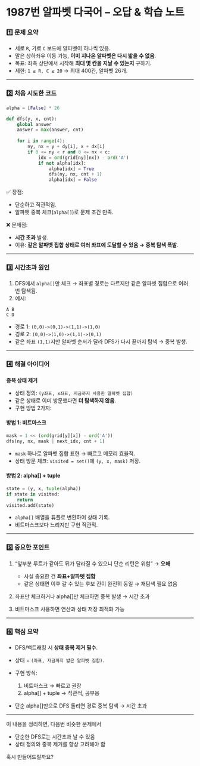 

# 1987번 알파벳 다국어 – 오답 & 학습 노트

### 1️⃣ 문제 요약

* 세로 `R`, 가로 `C` 보드에 알파벳이 하나씩 있음.
* 말은 상하좌우 이동 가능, **이미 지나온 알파벳은 다시 밟을 수 없음**.
* 목표: 좌측 상단에서 시작해 **최대 몇 칸을 지날 수 있는지** 구하기.
* 제한: `1 ≤ R, C ≤ 20` → 최대 400칸, 알파벳 26개.

---

### 2️⃣ 처음 시도한 코드

```python
alpha = [False] * 26

def dfs(y, x, cnt):
    global answer
    answer = max(answer, cnt)
    
    for i in range(4):
        ny, nx = y + dy[i], x + dx[i]
        if 0 <= ny < r and 0 <= nx < c:
            idx = ord(grid[ny][nx]) - ord('A')
            if not alpha[idx]:
                alpha[idx] = True
                dfs(ny, nx, cnt + 1)
                alpha[idx] = False
```

✅ 장점:

* 단순하고 직관적임.
* 알파벳 중복 체크(`alpha[]`)로 문제 조건 만족.

❌ 문제점:

* **시간 초과** 발생.
* 이유: **같은 알파벳 집합 상태로 여러 좌표에 도달할 수 있음 → 중복 탐색 폭발**.

---

### 3️⃣ 시간초과 원인

1. DFS에서 `alpha[]`만 체크 → 좌표별 경로는 다르지만 같은 알파벳 집합으로 여러 번 탐색됨.
2. 예시:

```
A B
C D
```

* 경로 1: `(0,0)->(0,1)->(1,1)->(1,0)`
* 경로 2: `(0,0)->(1,0)->(1,1)->(0,1)`
* 같은 좌표 `(1,1)`지만 알파벳 순서가 달라 DFS가 다시 끝까지 탐색 → 중복 발생.

---

### 4️⃣ 해결 아이디어

**중복 상태 제거**

* 상태 정의: `(y좌표, x좌표, 지금까지 사용한 알파벳 집합)`
* 같은 상태로 이미 방문했다면 **더 탐색하지 않음**.
* 구현 방법 2가지:

#### 방법 1: 비트마스크

```python
mask = 1 << (ord(grid[y][x]) - ord('A'))
dfs(ny, nx, mask | next_idx, cnt + 1)
```

* `mask` 하나로 알파벳 집합 표현 → 빠르고 메모리 효율적.
* 상태 방문 체크: `visited = set()`에 `(y, x, mask)` 저장.

#### 방법 2: alpha\[] + tuple

```python
state = (y, x, tuple(alpha))
if state in visited:
    return
visited.add(state)
```

* `alpha[]` 배열을 튜플로 변환하여 상태 기록.
* 비트마스크보다 느리지만 구현 직관적.

---

### 5️⃣ 중요한 포인트

1. “앞부분 루트가 같아도 뒤가 달라질 수 있으니 단순 리턴은 위험” → **오해**

   * 사실 중요한 건 **좌표+알파벳 집합**
   * 같은 상태면 이후 갈 수 있는 후보 칸이 완전히 동일 → 재탐색 필요 없음
2. 좌표만 체크하거나 alpha\[]만 체크하면 중복 발생 → 시간 초과
3. 비트마스크 사용하면 연산과 상태 저장 최적화 가능

---

### 6️⃣ 핵심 요약

* DFS/백트래킹 시 **상태 중복 제거 필수**.
* 상태 = `(좌표, 지금까지 밟은 알파벳 집합)`.
* 구현 방식:

  1. 비트마스크 → 빠르고 권장
  2. alpha\[] + tuple → 직관적, 공부용
* 단순 alpha\[]만으로 DFS 돌리면 경로 중복 탐색 → 시간 초과

---

이 내용을 정리하면, 다음번 비슷한 문제에서

* 단순한 DFS로는 시간초과 날 수 있음
* 상태 정의와 중복 제거를 항상 고려해야 함


혹시 만들어드릴까요?
